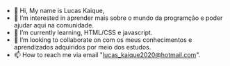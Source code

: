 - 👋 Hi, My name is Lucas Kaique,
- 👀 I’m interested in aprender mais sobre o mundo da programção e poder ajudar aqui na comunidade.
- 🌱 I’m currently learning, HTML/CSS e javascript.
- 💞️ I’m looking to collaborate on com os meus conhecimentos e aprendizados adquiridos por meio dos estudos.
- 📫 How to reach me via email "lucas_kaique2020@hotmail.com".
<!---
Lucasnascimento4/Lucasnascimento4 is a ✨ special ✨ repository because its `README.md` (this file) appears on your GitHub profile.
You can click the Preview link to take a look at your changes.
--->
